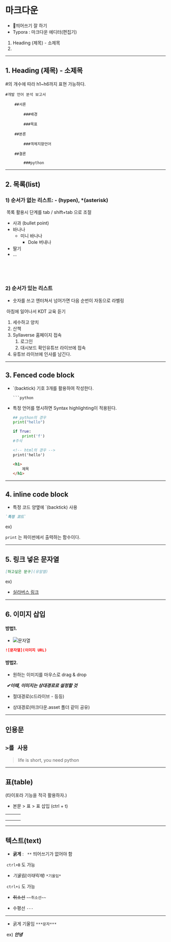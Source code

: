 # 마크다운

- 🤞띄어쓰기 잘 하기
- Typora : 마크다운 에디터(편집기)



1. Heading (제목) - 소제목
2. 

---

## 1. Heading (제목) - 소제목

#의 개수에 따라 h1~h6까지 표현 가능하다. 

```
#개발 언어 분석 보고서

	##서론 

		###배경

		###목표

	##본론

		###객체지향언어

	##결론

		###python
```

---

## 2. 목록(list)

### 	1) 순서가 없는 리스트: - (hypen), *(asterisk)

​		목록 활용시 단계를  tab / shift+tab 으로 조절

- 사과 (bullet point)
- 바나나
  - 미니 바나나
    - Dole 버내나
- 딸기
- ...

​				

​	

### 	2)  순서가 있는 리스트

* 숫자를 쓰고 엔터쳐서 넘어가면 다음 순번이 자동으로 라벨링

​		아침에 일어나서 KDT 교육 듣기

1. 세수하고 양치
2. 산책
3. Syllaverse 홈페이지 접속
   1) 로그인
   2) 대시보드 확인유튜브 라이브에 접속
4. 유튜브 라이브에 인사를 남긴다.

---

## 3. Fenced code block

- `(backtick) 기호 3개를 활용하여 작성한다.

  ```
  ```python

- 특정 언어를 명시하면 Syntax highlighting이 적용된다. 

  ```python
  ## python의 경우
  print("hello")
  
  if True:
      print('f')
  #주석
  ```

  ```html
  <!-- html의 경우 -->
  print('hello')
  
  <h1>
      제목
  </h1>
  ```

  

---

## 4. inline code block

- 특정 코드 양옆에 `(backtick) 사용   

```markdown
`특정 코드`
```

ex)

`print` 는 파이썬에서 출력하는 함수이다. 

---

## 5. 링크 넣은 문자열

```markdown
[하고싶은 문구](유알엘)
```

ex)

- [실라버스 링크](www.notion.com)



---

## 6. 이미지 삽입

#### 방법1.

- ![문자열]()

```markdown
![문자열](이미지 URL)
```



#### 방법2.

- 원하는 이미지를 마우스로 drag & drop

​	***✔이때, 이미지는 상대경로로 설정할 것*** 

- 절대경로(c드라이브 - 등등)

- 상대경로(마크다운.asset 폴더 같이 공유)

---

## 인용문

## ` >를 사용 `

> life is short, you need python

---

## 표(table)

(타이포라 기능을 적극 활용하자.)

- 본문 > 표 > 표 삽입 (ctrl + t)

|      |      |      |
| ---- | ---- | ---- |
|      |      |      |
|      |      |      |
|      |      |      |

---

## 텍스트(text)

- **굵게** : ` **` 띄어쓰기가 없어야 함

​	`ctrl+B` 도 가능

- *기울림(이태릭체)* `*기울임*`

​	`ctrl+i` 도 가능

- ~~취소선~~ `~~취소선~~`

- 수평선 `---`

---

- 굵게 기울임 `***문자***` 

​		ex) ***안녕***